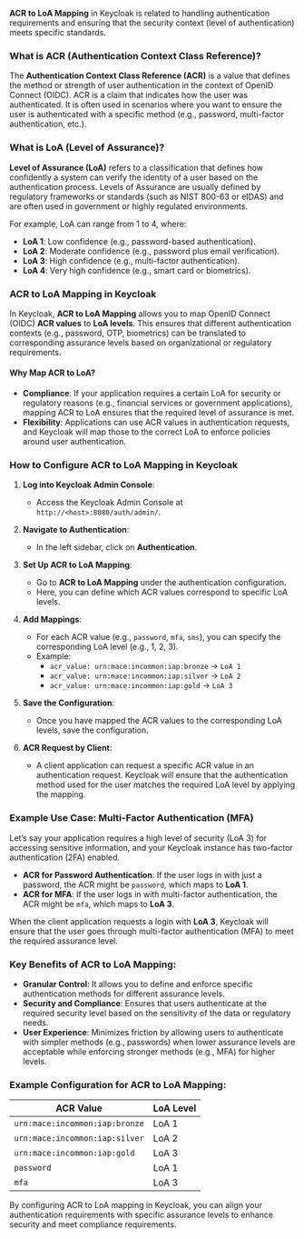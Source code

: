 **ACR to LoA Mapping** in Keycloak is related to handling authentication requirements and ensuring that the security context (level of authentication) meets specific standards.

### What is ACR (Authentication Context Class Reference)?

The **Authentication Context Class Reference (ACR)** is a value that defines the method or strength of user authentication in the context of OpenID Connect (OIDC). ACR is a claim that indicates how the user was authenticated. It is often used in scenarios where you want to ensure the user is authenticated with a specific method (e.g., password, multi-factor authentication, etc.).

### What is LoA (Level of Assurance)?

**Level of Assurance (LoA)** refers to a classification that defines how confidently a system can verify the identity of a user based on the authentication process. Levels of Assurance are usually defined by regulatory frameworks or standards (such as NIST 800-63 or eIDAS) and are often used in government or highly regulated environments.

For example, LoA can range from 1 to 4, where:
- **LoA 1**: Low confidence (e.g., password-based authentication).
- **LoA 2**: Moderate confidence (e.g., password plus email verification).
- **LoA 3**: High confidence (e.g., multi-factor authentication).
- **LoA 4**: Very high confidence (e.g., smart card or biometrics).

### ACR to LoA Mapping in Keycloak

In Keycloak, **ACR to LoA Mapping** allows you to map OpenID Connect (OIDC) **ACR values** to **LoA levels**. This ensures that different authentication contexts (e.g., password, OTP, biometrics) can be translated to corresponding assurance levels based on organizational or regulatory requirements.

#### Why Map ACR to LoA?

- **Compliance**: If your application requires a certain LoA for security or regulatory reasons (e.g., financial services or government applications), mapping ACR to LoA ensures that the required level of assurance is met.
- **Flexibility**: Applications can use ACR values in authentication requests, and Keycloak will map those to the correct LoA to enforce policies around user authentication.

### How to Configure ACR to LoA Mapping in Keycloak

1. **Log into Keycloak Admin Console**:
    - Access the Keycloak Admin Console at `http://<host>:8080/auth/admin/`.

2. **Navigate to Authentication**:
    - In the left sidebar, click on **Authentication**.

3. **Set Up ACR to LoA Mapping**:
    - Go to **ACR to LoA Mapping** under the authentication configuration.
    - Here, you can define which ACR values correspond to specific LoA levels.

4. **Add Mappings**:
    - For each ACR value (e.g., `password`, `mfa`, `sms`), you can specify the corresponding LoA level (e.g., 1, 2, 3).
    - Example:
        - `acr_value: urn:mace:incommon:iap:bronze` → `LoA 1`
        - `acr_value: urn:mace:incommon:iap:silver` → `LoA 2`
        - `acr_value: urn:mace:incommon:iap:gold` → `LoA 3`

5. **Save the Configuration**:
    - Once you have mapped the ACR values to the corresponding LoA levels, save the configuration.

6. **ACR Request by Client**:
    - A client application can request a specific ACR value in an authentication request. Keycloak will ensure that the authentication method used for the user matches the required LoA level by applying the mapping.

### Example Use Case: Multi-Factor Authentication (MFA)

Let’s say your application requires a high level of security (LoA 3) for accessing sensitive information, and your Keycloak instance has two-factor authentication (2FA) enabled.

- **ACR for Password Authentication**: If the user logs in with just a password, the ACR might be `password`, which maps to **LoA 1**.
- **ACR for MFA**: If the user logs in with multi-factor authentication, the ACR might be `mfa`, which maps to **LoA 3**.

When the client application requests a login with **LoA 3**, Keycloak will ensure that the user goes through multi-factor authentication (MFA) to meet the required assurance level.

### Key Benefits of ACR to LoA Mapping:
- **Granular Control**: It allows you to define and enforce specific authentication methods for different assurance levels.
- **Security and Compliance**: Ensures that users authenticate at the required security level based on the sensitivity of the data or regulatory needs.
- **User Experience**: Minimizes friction by allowing users to authenticate with simpler methods (e.g., passwords) when lower assurance levels are acceptable while enforcing stronger methods (e.g., MFA) for higher levels.

### Example Configuration for ACR to LoA Mapping:

| ACR Value                      | LoA Level |
|---------------------------------|-----------|
| `urn:mace:incommon:iap:bronze`  | LoA 1     |
| `urn:mace:incommon:iap:silver`  | LoA 2     |
| `urn:mace:incommon:iap:gold`    | LoA 3     |
| `password`                      | LoA 1     |
| `mfa`                           | LoA 3     |

By configuring ACR to LoA mapping in Keycloak, you can align your authentication requirements with specific assurance levels to enhance security and meet compliance requirements.